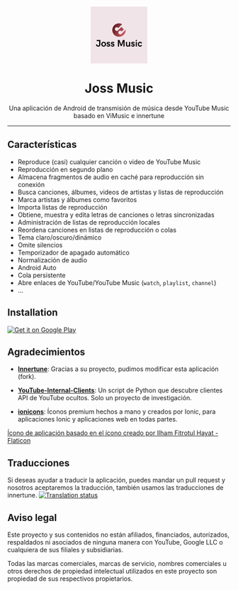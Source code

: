 <div align="center">
    <img src="./app/src/main/ic_launcher-playstore.png" width="128" height="128" style="display: block; margin: 0 auto"/>
    <h1>Joss Music</h1>
    <p>Una aplicación de Android de transmisión de música desde YouTube Music basado en ViMusic e innertune</p>
</div>

---

## Características
- Reproduce (casi) cualquier canción o video de YouTube Music
- Reproducción en segundo plano
- Almacena fragmentos de audio en caché para reproducción sin conexión
- Busca canciones, álbumes, videos de artistas y listas de reproducción
- Marca artistas y álbumes como favoritos
- Importa listas de reproducción
- Obtiene, muestra y edita letras de canciones o letras sincronizadas
- Administración de listas de reproducción locales
- Reordena canciones en listas de reproducción o colas
- Tema claro/oscuro/dinámico
- Omite silencios
- Temporizador de apagado automático
- Normalización de audio
- Android Auto
- Cola persistente
- Abre enlaces de YouTube/YouTube Music (`watch`, `playlist`, `channel`)
- ...

## Installation

[<img src="https://upload.wikimedia.org/wikipedia/commons/7/78/Google_Play_Store_badge_EN.svg"
alt="Get it on Google Play"
height="80">](https://play.google.com/store/apps/details?id=com.josprox.jossmusic)


## Agradecimientos
- [**Innertune**](https://github.com/z-huang/InnerTune): Gracias a su proyecto, pudimos modificar esta aplicación (fork).

- [**YouTube-Internal-Clients**](https://github.com/zerodytrash/YouTube-Internal-Clients): Un script de Python que descubre clientes API de YouTube ocultos. Solo un proyecto de investigación.
- [**ionicons**](https://github.com/ionic-team/ionicons): Íconos premium hechos a mano y creados por Ionic, para aplicaciones Ionic y aplicaciones web en todas partes.

<a href="https://www.flaticon.com/authors/ilham-fitrotul-hayat" title="íconos de música">Ícono de aplicación basado en el ícono creado por Ilham Fitrotul Hayat - Flaticon</a>

## Traducciones
Si deseas ayudar a traducir la aplicación, puedes mandar un pull request y nosotros aceptaremos la traducción, también usamos las traducciones de innertune.
[![Translation status](https://hosted.weblate.org/widget/innertune/multi-auto.svg)](https://hosted.weblate.org/engage/innertune/)

## Aviso legal
Este proyecto y sus contenidos no están afiliados, financiados, autorizados, respaldados ni asociados de ninguna manera con YouTube, Google LLC o cualquiera de sus filiales y subsidiarias.

Todas las marcas comerciales, marcas de servicio, nombres comerciales u otros derechos de propiedad intelectual utilizados en este proyecto son propiedad de sus respectivos propietarios.